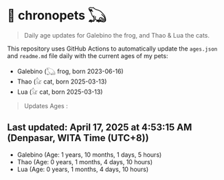 # 🐾 chronopets 𓆏
> Daily age updates for Galebino the frog, and Thao & Lua the cats.

This repository uses GitHub Actions to automatically update the `ages.json` and `readme.md` file daily with the current ages of my pets: <br>
- Galebino (𓆏 frog, born 2023-06-16)
- Thao (𓃠 cat, born 2025-03-13)
- Lua (𓃠 cat, born 2025-03-13)

> Updates Ages :

## Last updated: April 17, 2025 at 4:53:15 AM (Denpasar, WITA Time (UTC+8))

- Galebino (Age: 1 years, 10 months, 1 days, 5 hours)
- Thao (Age: 0 years, 1 months, 4 days, 10 hours)
- Lua (Age: 0 years, 1 months, 4 days, 10 hours)